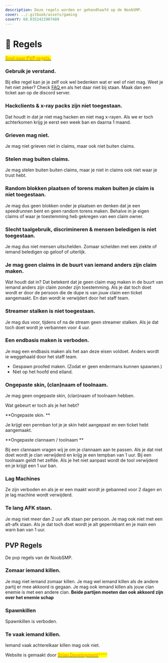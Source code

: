 ```yaml
---
description: Deze regels worden er gehandhaafd op de NoobSMP.
cover: ../.gitbook/assets/gaming
coverY: 68.0352422907489
---
```


# 📑 Regels

#### [<mark style="color:orange;">Snel naar PVP regels.</mark>](regels.md#pvp-regels)<mark style="color:orange;"></mark>

### Gebruik je verstand.

Bij elke regel kan je je zelf ook wel bedenken wat er wel of niet mag. Weet je het niet zeker? Check [FAQ ](faq.md)en als het daar niet bij staan. Maak dan een ticket aan op de discord server.

### Hackclients & x-ray packs zijn niet toegestaan.

Dat houdt in dat je niet mag hacken en niet mag x-rayen. Als we er toch achterkomen krijg je eerst een week ban en daarna 1 maand.

### Grieven mag niet.

Je mag niet grieven niet in claims, maar ook niet buiten claims.

### Stelen mag buiten claims.

Je mag stelen buiten buiten claims, maar je niet in claims ook niet waar je trust hebt.

### Random blokken plaatsen of torens maken buiten je claim is niet toegestaan.

Je mag dus geen blokken onder je plaatsen en denken dat je een speedrunnen bent en geen random torens maken. Behalve in je eigen claims of waar je toestemming heb gekregen van een claim owner.

### Slecht taalgebruik, discrimineren & mensen beledigen is niet toegestaan.

Je mag dus niet mensen uitschelden. Zomaar schelden met een ziekte of iemand beledigen op geloof of uiterlijk.

### Je mag geen claims in de buurt van iemand anders zijn claim maken.

Wat houdt dat in? Dat betekent dat je geen claim mag maken in de buurt van iemand anders zijn claim zonder zijn toestemming. Als je dat toch doet wordt er door de persoon die de dupe is van jouw claim een ticket aangemaakt. En dan wordt ie verwijdert door het staff team.

### Streamer stalken is niet toegestaan.

Je mag dus voor, tijdens of na de stream geen streamer stalken. Als je dat toch doet wordt je verbannen voor 4 uur.

### Een endbasis maken is verboden.

Je mag een endbasis maken als het aan deze eisen voldoet. Anders wordt ie weggehaald door het staff team.

* Gespawn proofed maken. (Zodat er geen endermans kunnen spawnen.)
* Niet op het hoofd end eiland.

### Ongepaste skin, (clan)naam of toolnaam.

Je mag geen ongepaste skin, (clan)naam of toolnaam hebben.

Wat gebeurt er toch als je het hebt?

**Ongepaste skin. **

Je krijgt een permban tot je je skin hebt aangepast en een ticket hebt aangemaakt.

**Ongepaste clannaam / toolnaam **

Bij een clannaam vragen wij je om je clannaam aan te passen. Als je dat niet doet wordt je clan verwijderd en krijg je een tempban van 1 uur. Bij een toolnaam geldt het zelfde. Als je het niet aanpast wordt de tool verwijderd en je krijgt een 1 uur ban.

### Lag Machines 

Ze zijn verboden en als je er een maakt wordt je gebanned voor 2 dagen en je lag machine wordt verwijderd.

### Te lang AFK staan.

Je mag niet meer dan 2 uur afk staan per persoon. Je mag ook niet met een alt-afk staan. Als je dat toch doet wordt je alt gepermbant en je main een warn ban van 1 uur.



## PVP Regels

De pvp regels van de NoobSMP.

### Zomaar iemand killen.

Je mag niet iemand zomaar killen. Je mag wel iemand killen als de andere partij er mee akkoord is gegaan. Je mag ook iemand killen als jouw clan enemie is met een andere clan. **Beide partijen moeten dan ook akkoord zijn over het enemie schap**

### Spawnkillen

Spawnkillen is verboden. 

### Te vaak iemand killen.

Iemand vaak achterelkaar killen mag ook niet. 



Website is gemaakt door [<mark style="color:orange;">**Brian Development**</mark>](https://www.brianmsc.nl)<mark style="color:orange;">****</mark>

